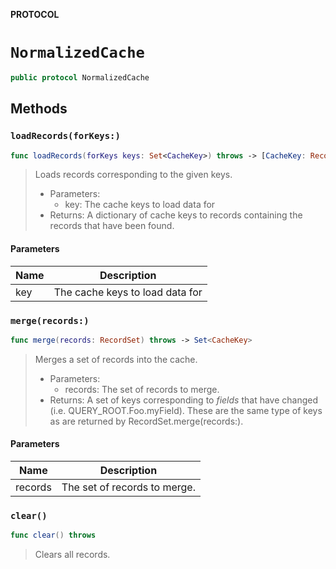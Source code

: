 **PROTOCOL**

# `NormalizedCache`

```swift
public protocol NormalizedCache
```

## Methods
### `loadRecords(forKeys:)`

```swift
func loadRecords(forKeys keys: Set<CacheKey>) throws -> [CacheKey: Record]
```

> Loads records corresponding to the given keys.
>
> - Parameters:
>   - key: The cache keys to load data for
> - Returns: A dictionary of cache keys to records containing the records that have been found.

#### Parameters

| Name | Description |
| ---- | ----------- |
| key | The cache keys to load data for |

### `merge(records:)`

```swift
func merge(records: RecordSet) throws -> Set<CacheKey>
```

> Merges a set of records into the cache.
>
> - Parameters:
>   - records: The set of records to merge.
> - Returns: A set of keys corresponding to *fields* that have changed (i.e. QUERY_ROOT.Foo.myField). These are the same type of keys as are returned by RecordSet.merge(records:).

#### Parameters

| Name | Description |
| ---- | ----------- |
| records | The set of records to merge. |

### `clear()`

```swift
func clear() throws
```

> Clears all records.
